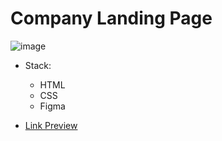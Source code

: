 # Company Landing Page


![image](https://user-images.githubusercontent.com/70857147/169118156-42afef90-d4ac-4820-b48b-95ddcacee2fc.png)


- Stack: 

    - HTML
    - CSS
    - Figma


- [Link Preview](https://web-page-task.netlify.app/)

